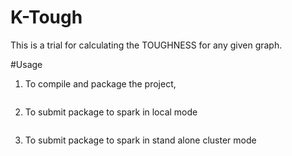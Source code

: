 K-Tough
=======
This is a trial for calculating the TOUGHNESS for any given graph.

#Usage 
1. To compile and package the project,
```sbt package
```
2. To submit package to spark in local mode
```spark-submit --class "Toughness" --master local[4] target/scala-2.10/your-project_2.10-1.0.jar
```
3. To submit package to spark in stand alone cluster mode
```spark-submit --class "Toughness" --master spark://cluster07:7077 your-project_2.10-1.0.jar
```
